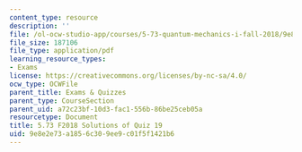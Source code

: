 ```yaml
---
content_type: resource
description: ''
file: /ol-ocw-studio-app/courses/5-73-quantum-mechanics-i-fall-2018/9e8e2e73a1856c309ee9c01f5f1421b6_MIT5_73F18_quiz19_soln.pdf
file_size: 187106
file_type: application/pdf
learning_resource_types:
- Exams
license: https://creativecommons.org/licenses/by-nc-sa/4.0/
ocw_type: OCWFile
parent_title: Exams & Quizzes
parent_type: CourseSection
parent_uid: a72c23bf-10d3-fac1-556b-86be25ceb05a
resourcetype: Document
title: 5.73 F2018 Solutions of Quiz 19
uid: 9e8e2e73-a185-6c30-9ee9-c01f5f1421b6
---
```

